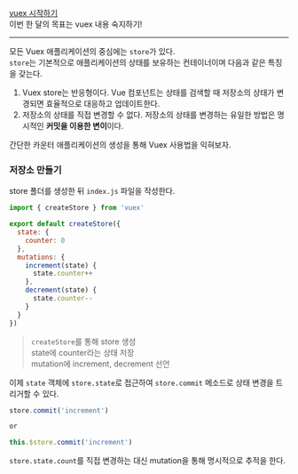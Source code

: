 [vuex 시작하기](https://vuex.vuejs.org/kr/guide/)<br>
이번 한 달의 목표는 vuex 내용 숙지하기!
***
모든 Vuex 애플리케이션의 중심에는 `store`가 있다.<br>
`store`는 기본적으로 애플리케이션의 상태를 보유하는 컨테이너이며 다음과 같은 특징을 갖는다.

1. Vuex store는 반응형이다. Vue 컴포넌트는 상태를 검색할 때 저장소의 상태가 변경되면 효율적으로 대응하고 업데이트한다.
2. 저장소의 상태를 직접 변경할 수 없다. 저장소의 상태를 변경하는 유일한 방법은 명시적인 **커밋을 이용한 변이**이다.

간단한 카운터 애플리케이션의 생성을 통해 Vuex 사용법을 익혀보자.

### 저장소 만들기
store 폴더를 생성한 뒤 `index.js` 파일을 작성한다.
```javascript
import { createStore } from 'vuex'

export default createStore({
  state: {
    counter: 0
  },
  mutations: {
    increment(state) {
      state.counter++
    },
    decrement(state) {
      state.counter--
    }
  }
})
```
> `createStore`를 통해 store 생성<br>
state에 counter라는 상태 저장<br>
mutation에 increment, decrement 선언

이제 `state` 객체에 `store.state`로 접근하여 `store.commit` 메소드로 상태 변경을 트리거할 수 있다.
```javascript
store.commit('increment')

or

this.$store.commit('increment')
```
`store.state.count`를 직접 변경하는 대신 mutation을 통해 명시적으로 추적을 한다.